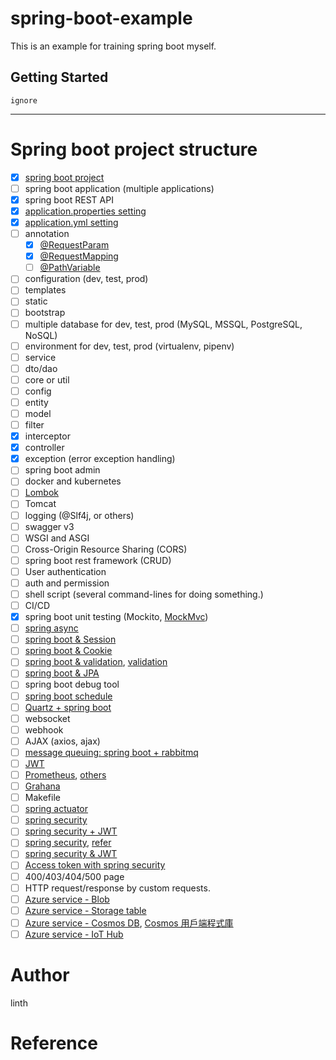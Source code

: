 # spring-boot-example
This is an example for training spring boot myself.

## Getting Started
`ignore`

---
# Spring boot project structure
- [x] [spring boot project](https://spring.io/quickstart)
- [ ] spring boot application (multiple applications)
- [x] spring boot REST API
- [x] [application.properties setting](https://ithelp.ithome.com.tw/articles/10277666)
- [x] [application.yml setting](https://medium.com/learning-from-jhipster/8-spring-boot%E7%9A%84properties%E8%88%87profile-8cab3cd06856)
- [ ] annotation
    - [x] [@RequestParam](https://matthung0807.blogspot.com/2021/04/spring-mvc-requestparam-url.html)
    - [x] [@RequestMapping](https://matthung0807.blogspot.com/2021/01/spring-web-requestmapping-optional-pathvariable-api.html)
    - [ ] [@PathVariable](https://ithelp.ithome.com.tw/articles/10159679)
- [ ] configuration (dev, test, prod)
- [ ] templates
- [ ] static
- [ ] bootstrap
- [ ] multiple database for dev, test, prod (MySQL, MSSQL, PostgreSQL, NoSQL)
- [ ] environment for dev, test, prod (virtualenv, pipenv)
- [ ] service
- [ ] dto/dao
- [ ] core or util
- [ ] config
- [ ] entity
- [ ] model
- [ ] filter
- [x] interceptor
- [x] controller
- [x] exception (error exception handling)
- [ ] spring boot admin
- [ ] docker and kubernetes
- [ ] [Lombok](https://morosedog.gitlab.io/springboot-20190322-springboot12/)
- [ ] Tomcat
- [ ] logging (@Slf4j, or others)
- [ ] swagger v3
- [ ] WSGI and ASGI
- [ ] Cross-Origin Resource Sharing (CORS)
- [ ] spring boot rest framework (CRUD)
- [ ] User authentication
- [ ] auth and permission 
- [ ] shell script (several command-lines for doing something.)
- [ ] CI/CD
- [x] spring boot unit testing (Mockito, [MockMvc](https://ithelp.ithome.com.tw/articles/10281055))
- [ ] [spring async](https://ithelp.ithome.com.tw/articles/10278638)
- [ ] [spring boot & Session](https://ithelp.ithome.com.tw/articles/10277283)
- [ ] [spring boot & Cookie](https://ithelp.ithome.com.tw/articles/10277250)
- [ ] [spring boot & validation](https://ithelp.ithome.com.tw/articles/10275699), [validation](https://chikuwa-tech-study.blogspot.com/2021/05/spring-boot-request-body-validation.html)
- [ ] [spring boot & JPA](https://ithelp.ithome.com.tw/articles/10273243)
- [ ] spring boot debug tool
- [ ] [spring boot schedule](https://ithelp.ithome.com.tw/articles/10278167)
- [ ] [Quartz + spring boot](https://dzone.com/articles/adding-quartz-to-spring-boot)
- [ ] websocket
- [ ] webhook
- [ ] AJAX (axios, ajax)
- [ ] [message queuing: spring boot + rabbitmq](https://www.tpisoftware.com/tpu/articleDetails/2116)
- [ ] [JWT](https://ithelp.ithome.com.tw/articles/10280355)
- [ ] [Prometheus](http://samchu.logdown.com/posts/7338062-springboot2-new-features-integrate-with-prometheus), [others](http://samchu.logdown.com/posts/7805002-springboot-how-to-join-prometheus-and-grafana-monitoring)
- [ ] [Grahana](http://samchu.logdown.com/posts/7805002-springboot-how-to-join-prometheus-and-grafana-monitoring)
- [ ] Makefile
- [ ] [spring actuator](https://ithelp.ithome.com.tw/articles/10281388)
- [ ] [spring security](https://ithelp.ithome.com.tw/articles/10279271)
- [ ] [spring security + JWT](https://iter01.com/528800.html)
- [ ] [spring security](https://ithelp.ithome.com.tw/articles/10279271), [refer](https://chikuwa-tech-study.blogspot.com/2021/06/spring-boot-security-authentication-and-authorization.html)
- [ ] [spring security & JWT](https://chikuwa-tech-study.blogspot.com/2021/06/spring-boot-username-password-authentication-and-jwt.html)
- [ ] [Access token with spring security](https://chikuwa-tech-study.blogspot.com/2021/06/spring-boot-obtain-user-identity-from-token.html)
- [ ] 400/403/404/500 page
- [ ] HTTP request/response by custom requests.
- [ ] [Azure service - Blob](https://docs.microsoft.com/zh-tw/azure/storage/blobs/storage-quickstart-blobs-java?tabs=powershell)
- [ ] [Azure service - Storage table](https://docs.microsoft.com/en-us/java/api/overview/azure/data-tables-readme?view=azure-java-stable)
- [ ] [Azure service - Cosmos DB](https://docs.microsoft.com/zh-tw/azure/cosmos-db/sql/sql-api-java-application), [Cosmos 用戶端程式庫](https://docs.microsoft.com/zh-tw/azure/developer/java/spring-framework/how-to-guides-spring-data-cosmosdb)
- [ ] [Azure service - IoT Hub](https://docs.microsoft.com/zh-tw/azure/iot-hub/iot-hub-java-java-c2d)

# Author
linth

# Reference
